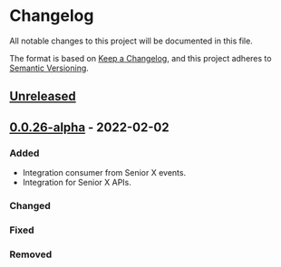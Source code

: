 # Changelog

All notable changes to this project will be documented in this file.

The format is based on [Keep a Changelog](https://keepachangelog.com/en/1.0.0/),
and this project adheres to [Semantic Versioning](https://semver.org/spec/v2.0.0.html).

## [Unreleased]

## [0.0.26-alpha] - 2022-02-02

### Added

-   Integration consumer from Senior X events.
-   Integration for Senior X APIs.

### Changed

### Fixed

### Removed

[Unreleased]: https://github.com/dev-senior-com-br/seniorx-http-camel-api/compare/0.0.26-alpha...HEAD

[0.0.26-alpha]: https://github.com/dev-senior-com-br/seniorx-http-camel-api/compare/defca9266ca93afdf21791776a3a415989202232...0.0.26-alpha

